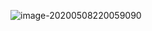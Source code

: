 ![image-20200508220059090](https://picgo-tangg-chengdu.oss-cn-chengdu.aliyuncs.com/picgo-chengdu/image-20200508220059090.png)